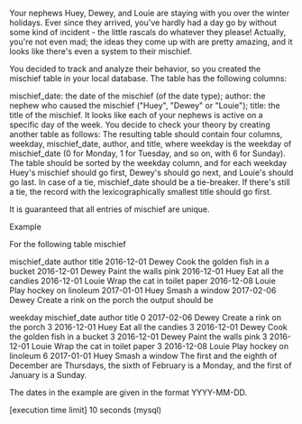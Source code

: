 Your nephews Huey, Dewey, and Louie are staying with you over the winter holidays. Ever since they arrived, you've hardly had a day go by without some kind of incident - the little rascals do whatever they please! Actually, you're not even mad; the ideas they come up with are pretty amazing, and it looks like there's even a system to their mischief.

You decided to track and analyze their behavior, so you created the mischief table in your local database. The table has the following columns:

mischief_date: the date of the mischief (of the date type);
author: the nephew who caused the mischief ("Huey", "Dewey" or "Louie");
title: the title of the mischief.
It looks like each of your nephews is active on a specific day of the week. You decide to check your theory by creating another table as follows:
The resulting table should contain four columns, weekday, mischief_date, author, and title, where weekday is the weekday of mischief_date (0 for Monday, 1 for Tuesday, and so on, with 6 for Sunday). The table should be sorted by the weekday column, and for each weekday Huey's mischief should go first, Dewey's should go next, and Louie's should go last. In case of a tie, mischief_date should be a tie-breaker. If there's still a tie, the record with the lexicographically smallest title should go first.

It is guaranteed that all entries of mischief are unique.

Example

For the following table mischief

mischief_date	author	title
2016-12-01	Dewey	Cook the golden fish in a bucket
2016-12-01	Dewey	Paint the walls pink
2016-12-01	Huey	Eat all the candies
2016-12-01	Louie	Wrap the cat in toilet paper
2016-12-08	Louie	Play hockey on linoleum
2017-01-01	Huey	Smash a window
2017-02-06	Dewey	Create a rink on the porch
the output should be

weekday	mischief_date	author	title
0	2017-02-06	Dewey	Create a rink on the porch
3	2016-12-01	Huey	Eat all the candies
3	2016-12-01	Dewey	Cook the golden fish in a bucket
3	2016-12-01	Dewey	Paint the walls pink
3	2016-12-01	Louie	Wrap the cat in toilet paper
3	2016-12-08	Louie	Play hockey on linoleum
6	2017-01-01	Huey	Smash a window
The first and the eighth of December are Thursdays, the sixth of February is a Monday, and the first of January is a Sunday.

The dates in the example are given in the format YYYY-MM-DD.

[execution time limit] 10 seconds (mysql)
